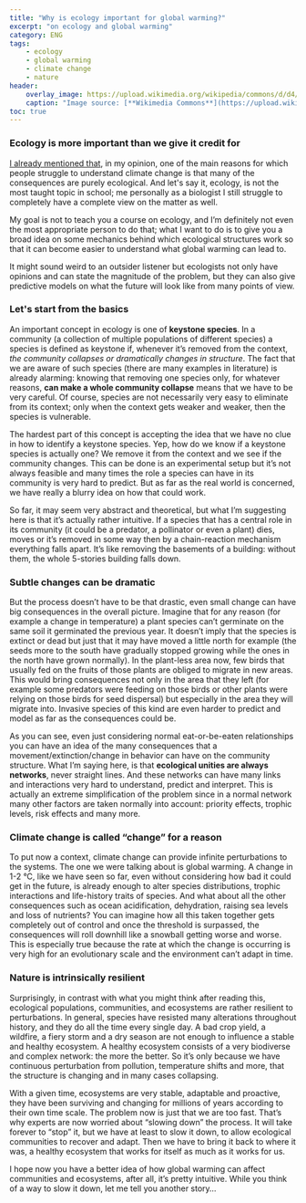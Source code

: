 ```yaml
---
title: "Why is ecology important for global warming?"
excerpt: "on ecology and global warming"
category: ENG
tags:
    - ecology
    - global warming
    - climate change
    - nature
header:
    overlay_image: https://upload.wikimedia.org/wikipedia/commons/d/d4/ET_Afar_asv2018-01_img48_Dallol.jpg
    caption: "Image source: [**Wikimedia Commons**](https://upload.wikimedia.org/wikipedia/commons/d/d4/ET_Afar_asv2018-01_img48_Dallol.jpg)"
toc: true
---
```

### Ecology is more important than we give it credit for
[I already mentioned that](https://marcodallavecchia.github.io/biologistsadventure/astounding-questions/aq002-why-global-warming-bad/), in my opinion, one of the main reasons for which people struggle to understand climate change is that many of the consequences are purely ecological. And let's say it, ecology, is not the most taught topic in school; me personally as a biologist I still struggle to completely have a complete view on the matter as well.

My goal is not to teach you a course on ecology, and I’m definitely not even the most appropriate person to do that; what I want to do is to give you a broad idea on some mechanics behind which ecological structures work so that it can become easier to understand what global warming can lead to.

It might sound weird to an outsider listener but ecologists not only have opinions and can state the magnitude of the problem, but they can also give predictive models on what the future will look like from many points of view.

### Let's start from the basics
An important concept in ecology is one of **keystone species**. In a community (a collection of multiple populations of different species) a species is defined as keystone if, whenever it’s removed from the context, _the community collapses or dramatically changes in structure_. The fact that we are aware of such species (there are many examples in literature) is already alarming: knowing that removing one species only, for whatever reasons, **can make a whole community collapse** means that we have to be very careful. Of course, species are not necessarily very easy to eliminate from its context; only when the context gets weaker and weaker, then the species is vulnerable.

The hardest part of this concept is accepting the idea that we have no clue in how to identify a keystone species. Yep, how do we know if a keystone species is actually one? We remove it from the context and we see if the community changes. This can be done is an experimental setup but it’s not always feasible and many times the role a species can have in its community is very hard to predict. But as far as the real world is concerned, we have really a blurry idea on how that could work.

So far, it may seem very abstract and theoretical, but what I’m suggesting here is that it’s actually rather intuitive. If a species that has a central role in its community (it could be a predator, a pollinator or even a plant) dies, moves or it’s removed in some way then by a chain-reaction mechanism everything falls apart. It’s like removing the basements of a building: without them, the whole 5-stories building falls down.

### Subtle changes can be dramatic
But the process doesn’t have to be that drastic, even small change can have big consequences in the overall picture. Imagine that for any reason (for example a change in temperature) a plant species can’t germinate on the same soil it germinated the previous year. It doesn’t imply that the species is extinct or dead but just that it may have moved a little north for example (the seeds more to the south have gradually stopped growing while the ones in the north have grown normally). In the plant-less area now, few birds that usually fed on the fruits of those plants are obliged to migrate in new areas. This would bring consequences not only in the area that they left (for example some predators were feeding on those birds or other plants were relying on those birds for seed dispersal) but especially in the area they will migrate into. Invasive species of this kind are even harder to predict and model as far as the consequences could be.

As you can see, even just considering normal eat-or-be-eaten relationships you can have an idea of the many consequences that a movement/extinction/change in behavior can have on the community structure. What I’m saying here, is that **ecological unities are always networks**, never straight lines. And these networks can have many links and interactions very hard to understand, predict and interpret. This is actually an extreme simplification of the problem since in a normal network many other factors are taken normally into account: priority effects, trophic levels, risk effects and many more.

### Climate change is called “change” for a reason
To put now a context, climate change can provide infinite perturbations to the systems. The one we were talking about is global warming. A change in 1-2 °C, like we have seen so far, even without considering how bad it could get in the future, is already enough to alter species distributions, trophic interactions and life-history traits of species. And what about all the other consequences such as ocean acidification, dehydration, raising sea levels and loss of nutrients? You can imagine how all this taken together gets completely out of control and once the threshold is surpassed, the consequences will roll downhill like a snowball getting worse and worse. This is especially true because the rate at which the change is occurring is very high for an evolutionary scale and the environment can’t adapt in time.

### Nature is intrinsically resilient
Surprisingly, in contrast with what you might think after reading this, ecological populations, communities, and ecosystems are rather resilient to perturbations. In general, species have resisted many alterations throughout history, and they do all the time every single day. A bad crop yield, a wildfire, a fiery storm and a dry season are not enough to influence a stable and healthy ecosystem. A healthy ecosystem consists of a very biodiverse and complex network: the more the better. So it’s only because we have continuous perturbation from pollution, temperature shifts and more, that the structure is changing and in many cases collapsing.

With a given time, ecosystems are very stable, adaptable and proactive, they have been surviving and changing for millions of years according to their own time scale. The problem now is just that we are too fast. That’s why experts are now worried about “slowing down” the process. It will take forever to “stop” it, but we have at least to slow it down, to allow ecological communities to recover and adapt. Then we have to bring it back to where it was, a healthy ecosystem that works for itself as much as it works for us.

I hope now you have a better idea of how global warming can affect communities and ecosystems, after all, it’s pretty intuitive. While you think of a way to slow it down, let me tell you another story…